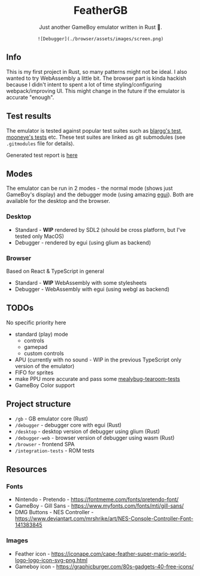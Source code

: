 <div align="center">
    <h1>FeatherGB</h1>
    Just another GameBoy emulator written in Rust 🦀.

    ![Debugger](./browser/assets/images/screen.png)

</div>

## Info

This is my first project in Rust, so many patterns might not be ideal. I also wanted to try WebAssembly a little bit.
The browser part is kinda hackish because I didn't intent to spent a lot of time styling/configuring webpack/improving UI. This might change in the future if the emulator is accurate "enough".

## Test results

The emulator is tested against popular test suites such as [blargg's test](https://github.com/retrio/gb-test-roms), [mooneye's tests](https://github.com/Gekkio/mooneye-gb/) etc.
These test suites are linked as git submodules (see `.gitmodules` file for details).

Generated test report is [here](./docs/results/results.md)

## Modes

The emulator can be run in 2 modes - the normal mode (shows just GameBoy's display) and the debugger mode (using amazing [egui](https://github.com/emilk/egui)). Both are available for the desktop and the browser.

### Desktop

- Standard - **WIP** rendered by SDL2 (should be cross platform, but I've tested only MacOS)
- Debugger - rendered by egui (using glium as backend)

### Browser

Based on React & TypeScript in general

- Standard - **WIP** WebAssembly with some stylesheets
- Debugger - WebAssembly with egui (using webgl as backend)

## TODOs

No specific priority here

- standard (play) mode
  - controls
  - gamepad
  - custom controls
- APU (currently with no sound - WIP in the previous TypeScript only version of the emulator)
- FIFO for sprites
- make PPU more accurate and pass some [mealybug-tearoom-tests](https://github.com/mattcurrie/mealybug-tearoom-tests)
- GameBoy Color support

## Project structure

- `/gb` - GB emulator core (Rust)
- `/debugger` - debugger core with egui (Rust)
- `/desktop` - desktop version of debugger using glium (Rust)
- `/debugger-web` - browser version of debugger using wasm (Rust)
- `/browser` - frontend SPA
- `/integration-tests` - ROM tests

## Resources

### Fonts

- Nintendo - Pretendo - https://fontmeme.com/fonts/pretendo-font/
- GameBoy - Gill Sans - https://www.myfonts.com/fonts/mti/gill-sans/
- DMG Buttons - NES Controller - https://www.deviantart.com/mrshrike/art/NES-Console-Controller-Font-141383845

### Images

- Feather icon - https://iconape.com/cape-feather-super-mario-world-logo-logo-icon-svg-png.html
- Gameboy icon - https://graphicburger.com/80s-gadgets-40-free-icons/

